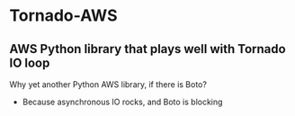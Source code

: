 Tornado-AWS
==========

AWS Python library that plays well with Tornado IO loop
-------------------------------------------------------

Why yet another Python AWS library, if there is Boto?
- Because asynchronous IO rocks, and Boto is blocking
